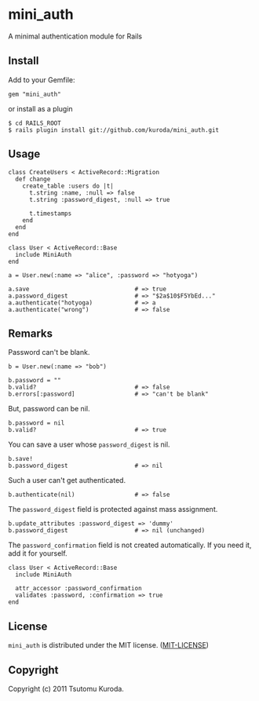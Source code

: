 mini_auth
=========

A minimal authentication module for Rails

Install
-------

Add to your Gemfile:

    gem "mini_auth"

or install as a plugin

    $ cd RAILS_ROOT
    $ rails plugin install git://github.com/kuroda/mini_auth.git

Usage
-----

    class CreateUsers < ActiveRecord::Migration
      def change
        create_table :users do |t|
          t.string :name, :null => false
          t.string :password_digest, :null => true
    
          t.timestamps
        end
      end
    end
    
    class User < ActiveRecord::Base
      include MiniAuth
    end
    
    a = User.new(:name => "alice", :password => "hotyoga")
    
    a.save                              # => true
    a.password_digest                   # => "$2a$10$F5YbEd..."
    a.authenticate("hotyoga)            # => a
    a.authenticate("wrong")             # => false

Remarks
-------

Password can't be blank.

    b = User.new(:name => "bob")
    
    b.password = ""
    b.valid?                            # => false
    b.errors[:password]                 # => "can't be blank"

But, password can be nil.

    b.password = nil
    b.valid?                            # => true

You can save a user whose `password_digest` is nil.

    b.save!
    b.password_digest                   # => nil

Such a user can't get authenticated.

    b.authenticate(nil)                 # => false

The `password_digest` field is protected against mass assignment.

    b.update_attributes :password_digest => 'dummy'
    b.password_digest                   # => nil (unchanged)

The `password_confirmation` field is not created automatically. If you need it, add it for yourself.

    class User < ActiveRecord::Base
      include MiniAuth
      
      attr_accessor :password_confirmation
      validates :password, :confirmation => true
    end

License
-------

`mini_auth` is distributed under the MIT license. ([MIT-LICENSE](https://github.com/kuroda/mini_auth/blob/master/MIT-LICENSE))

Copyright
---------

Copyright (c) 2011 Tsutomu Kuroda.
